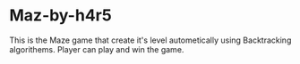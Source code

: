 # Maz-by-h4r5
This is the Maze game that create it's level autometically using Backtracking algorithems.
Player can play and win the game.

